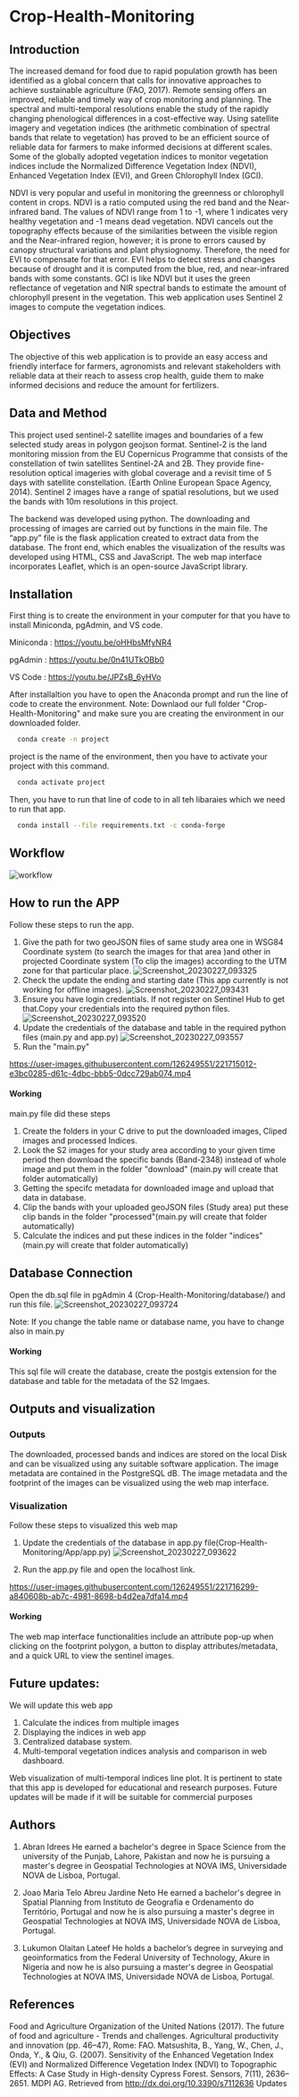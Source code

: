 
# Crop-Health-Monitoring
## Introduction
The increased demand for food due to rapid population growth has been identified as a global concern that calls for innovative approaches to achieve sustainable agriculture (FAO, 2017). Remote sensing offers an improved, reliable and timely way of crop monitoring and planning. The spectral and multi-temporal resolutions enable the study of the rapidly changing phenological differences in a cost-effective way. Using satellite imagery and vegetation indices (the arithmetic combination of spectral bands that relate to vegetation) has proved to be an efficient source of reliable data for farmers to make informed decisions at different scales. Some of the globally adopted vegetation indices to monitor vegetation indices include the Normalized Difference Vegetation Index (NDVI), Enhanced Vegetation Index (EVI), and Green Chlorophyll Index (GCI).

NDVI is very popular and useful in monitoring the greenness or chlorophyll content in crops. NDVI is a ratio computed using the red band and the Near-infrared band. The values of NDVI range from 1 to -1, where 1 indicates very healthy vegetation and -1 means dead vegetation. NDVI cancels out the topography effects because of the similarities between the visible region and the Near-infrared region, however; it is prone to errors caused by canopy structural variations and plant physiognomy. Therefore, the need for EVI to compensate for that error. EVI helps to detect stress and changes because of drought and it is computed from the blue, red, and near-infrared bands with some constants. GCI is like NDVI but it uses the green reflectance of vegetation and NIR spectral bands to estimate the amount of chlorophyll present in the vegetation. This web application uses Sentinel 2 images to compute the vegetation indices.


## Objectives
The objective of this web application is to provide an easy access and friendly interface for farmers, agronomists and relevant stakeholders with reliable data at their reach to assess crop health, guide them to make informed decisions and reduce the amount for fertilizers. 
## Data and Method
This project used sentinel-2 satellite images and boundaries of a few selected study areas in polygon geojson format. Sentinel-2 is the land monitoring mission from the EU Copernicus Programme that consists of the constellation of twin satellites Sentinel-2A and 2B. They provide fine-resolution optical imageries with global coverage and a revisit time of 5 days with satellite constellation. (Earth Online European Space Agency, 2014). Sentinel 2 images have a range of spatial resolutions, but we used the bands with 10m resolutions in this project.

The backend was developed using python. The downloading and processing of images are carried out by functions in the main file. The “app.py” file is the flask application created to extract data from the database. The front end, which enables the visualization of the results was developed using HTML, CSS and JavaScript. The web map interface incorporates Leaflet, which is an open-source JavaScript library.
## Installation

First thing is to create the environment in your computer for that you have to install Miniconda, pgAdmin, and VS code.

Miniconda : https://youtu.be/oHHbsMfyNR4

pgAdmin : https://youtu.be/0n41UTkOBb0

VS Code : https://youtu.be/JPZsB_6yHVo

After installaltion you have to open the Anaconda prompt and run the line of code to create the environment.
Note: Downlaod our full folder "Crop-Health-Monitoring" and make sure you are creating the environment in our downloaded folder.
```bash
  conda create -n project
```
project is the name of the environment, then you have to activate your project with this command. 
```bash
  conda activate project
```
Then, you have to run that line of code to in all teh libaraies which we need to run that app. 
```bash
  conda install --file requirements.txt -c conda-forge
```
## Workflow
![workflow](https://user-images.githubusercontent.com/126249551/221832545-5c0ec23e-6b19-4c7c-8fbc-37b695e0f922.jpg)


## How to run the APP
Follow these steps to run the app.

1. Give the path   for two geoJSON files of  same study area one in WSG84 Coordinate system (to search the images for that area )and other in projected Coordinate system (To clip the images) according to the UTM zone for that particular place.
![Screenshot_20230227_093325](https://user-images.githubusercontent.com/126249551/221710873-44dcc57b-80de-4783-bfed-5d7df8de739f.png)
2. Check the update the ending and starting date (This app currently is not working for offline images).
![Screenshot_20230227_093431](https://user-images.githubusercontent.com/126249551/221710962-f1e7c223-e06c-4edd-804e-01c998372d4f.png)
3. Ensure you have login credentials. If not register on Sentinel Hub to get that.Copy your credentials into the required python files.
![Screenshot_20230227_093520](https://user-images.githubusercontent.com/126249551/221711286-f26d4d06-4741-4985-957a-2b30de52233a.png)
4. Update the credentials  of the database and table in the required python files (main.py and app.py)
![Screenshot_20230227_093557](https://user-images.githubusercontent.com/126249551/221711323-13981664-14ad-49a6-9718-082d6dd512d1.png)
5. Run the "main.py"


https://user-images.githubusercontent.com/126249551/221715012-e3bc0285-d61c-4dbc-bbb5-0dcc729ab074.mp4



#### Working
main.py file did these steps
1. Create the folders in your C drive to put the downloaded images, Cliped images and processed Indices.
2. Look the S2 images for your study area  according to your given time period then download the specific bands (Band-2348) instead of whole image and put them in the folder "download" (main.py will create that folder automatically)
3. Getting the specifc metadata for downloaded image and upload that data in database.
4. Clip the bands with your uploaded geoJSON files (Study area) put these clip bands in the folder "processed"(main.py will create that folder automatically)
5. Calculate the indices and put these indices in the folder "indices" (main.py will create that folder automatically)


## Database Connection
Open the db.sql file in pgAdmin 4 (Crop-Health-Monitoring/database/) and run this file.
![Screenshot_20230227_093724](https://user-images.githubusercontent.com/126249551/221711433-386f4be2-db3f-4523-b2ad-4cc2c12dbb29.png)

Note: If you change the table name or database name, you have to change also in main.py
#### Working
This sql file will create the database, create the postgis extension for the database and table for the metadata of the S2 Imgaes.
## Outputs and visualization
### Outputs
The downloaded, processed bands and indices are stored on the local Disk and can be visualized using any suitable software application. The image metadata are contained in the PostgreSQL dB. The image metadata and the footprint of the images can be visualized using the web map interface.
### Visualization
Follow these steps to visualized this web map
1. Update the credentials of the database in app.py file(Crop-Health-Monitoring/App/app.py)
![Screenshot_20230227_093622](https://user-images.githubusercontent.com/126249551/221712098-6e2cc800-f5f9-48ea-8144-412d9e0df83d.png)

2. Run the app.py file and open the localhost link.



https://user-images.githubusercontent.com/126249551/221716299-a840608b-ab7c-4981-8698-b4d2ea7dfa14.mp4




#### Working
The web map interface functionalities include an attribute pop-up when clicking on the footprint polygon, a button to display attributes/metadata, and a quick URL to view the sentinel images.
## Future updates:
We will update this web app
1. Calculate the indices from multiple images
2. Displaying the indices in web app 
3. Centralized database system.
4. Multi-temporal vegetation indices analysis and comparison in web dashboard.

Web visualization of multi-temporal indices line plot.
It is pertinent to state that this app is developed for educational and research purposes. Future updates will be made if it will be suitable for commercial purposes
## Authors
1. Abran Idrees
He earned a bachelor's degree in Space Science from the university of the Punjab, Lahore, Pakistan and now he is pursuing a master's degree in Geospatial Technologies at NOVA IMS, Universidade NOVA de Lisboa, Portugal.

2. Joao Maria Telo Abreu Jardine Neto
He earned a bachelor's degree in Spatial Planning from Instituto de Geografia e Ordenamento do Território, Portugal and now he is also pursuing a master's degree in Geospatial Technologies at NOVA IMS, Universidade NOVA de Lisboa, Portugal.

3. Lukumon Olaitan Lateef
He holds a bachelor’s degree in surveying and geoinformatics from the Federal University of Technology, Akure in Nigeria and now he is also pursuing a master's degree in Geospatial Technologies at NOVA IMS, Universidade NOVA de Lisboa, Portugal.

## References
Food and Agriculture Organization of the United Nations (2017). The future of food and agriculture - Trends and challenges. Agricultural productivity and innovation (pp. 46–47), Rome: FAO. Matsushita, B., Yang, W., Chen, J., Onda, Y., & Qiu, G. (2007). Sensitivity of the Enhanced Vegetation Index (EVI) and Normalized Difference Vegetation Index (NDVI) to Topographic Effects: A Case Study in High-density Cypress Forest. Sensors, 7(11), 2636–2651. MDPI AG. Retrieved from http://dx.doi.org/10.3390/s7112636 Updates
